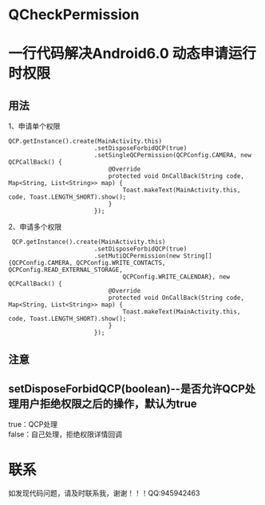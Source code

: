 # QCheckPermission

一行代码解决Android6.0 动态申请运行时权限
=======================================

用法
---

1、申请单个权限
~~~
QCP.getInstance().create(MainActivity.this)
                        .setDisposeForbidQCP(true)
                        .setSingleQCPermission(QCPConfig.CAMERA, new QCPCallBack() {
                            @Override
                            protected void OnCallBack(String code, Map<String, List<String>> map) {
                                Toast.makeText(MainActivity.this, code, Toast.LENGTH_SHORT).show();
                            }
                        });
~~~    

2、申请多个权限
~~~
 QCP.getInstance().create(MainActivity.this)
                        .setDisposeForbidQCP(true)
                        .setMutiQCPermission(new String[]{QCPConfig.CAMERA, QCPConfig.WRITE_CONTACTS, QCPConfig.READ_EXTERNAL_STORAGE,
                                QCPConfig.WRITE_CALENDAR}, new QCPCallBack() {
                            @Override
                            protected void OnCallBack(String code, Map<String, List<String>> map) {
                                Toast.makeText(MainActivity.this, code, Toast.LENGTH_SHORT).show();
                            }
                        });
~~~

注意
----
setDisposeForbidQCP(boolean)--是否允许QCP处理用户拒绝权限之后的操作，默认为true <br>
----------------------------
true：QCP处理 <br>
false：自己处理，拒绝权限详情回调

联系
===
如发现代码问题，请及时联系我，谢谢！！！QQ:945942463

